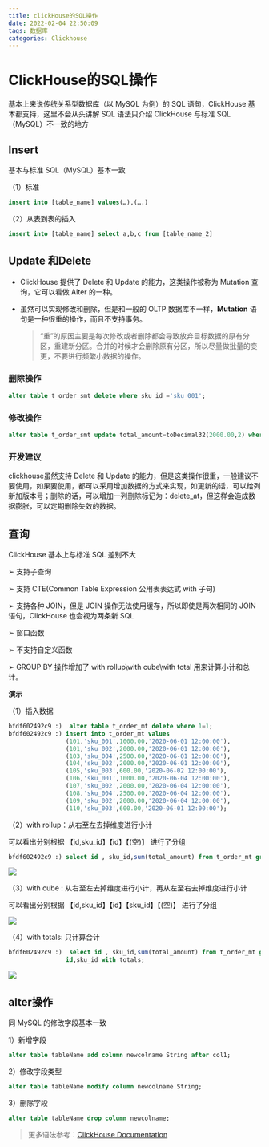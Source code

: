 ```yaml
---
title: clickHouse的SQL操作
date: 2022-02-04 22:50:09
tags: 数据库
categories: Clickhouse
---
```


# ClickHouse的SQL操作

基本上来说传统关系型数据库（以 MySQL 为例）的 SQL 语句，ClickHouse 基本都支持，这里不会从头讲解 SQL 语法只介绍 ClickHouse 与标准 SQL（MySQL）不一致的地方

## Insert

基本与标准 SQL（MySQL）基本一致

（1）标准

```sql
insert into [table_name] values(…),(….)
```

（2）从表到表的插入

```sql
insert into [table_name] select a,b,c from [table_name_2]
```

## Update 和Delete

- ClickHouse 提供了 Delete 和 Update 的能力，这类操作被称为 Mutation 查询，它可以看做 Alter 的一种。

- 虽然可以实现修改和删除，但是和一般的 OLTP 数据库不一样，**Mutation** 语句是一种很重的操作，而且不支持事务。

  > “重”的原因主要是每次修改或者删除都会导致放弃目标数据的原有分区，重建新分区。合并的时候才会删除原有分区，所以尽量做批量的变更，不要进行频繁小数据的操作。

### 删除操作

```sql
alter table t_order_smt delete where sku_id ='sku_001';
```

### 修改操作

```sql
alter table t_order_smt update total_amount=toDecimal32(2000.00,2) where id =102;
```

### 开发建议

clickhouse虽然支持 Delete 和 Update 的能力，但是这类操作很重，一般建议不要使用，如果要使用，都可以采用增加数据的方式来实现，如更新的话，可以给列新加版本号；删除的话，可以增加一列删除标记为：delete_at，但这样会造成数据膨胀，可以定期删除失效的数据。

## 查询

ClickHouse 基本上与标准 SQL 差别不大

➢ 支持子查询

➢ 支持 CTE(Common Table Expression 公用表表达式 with 子句) 

➢ 支持各种 JOIN，但是 JOIN 操作无法使用缓存，所以即使是两次相同的 JOIN 语句，ClickHouse 也会视为两条新 SQL

➢ 窗口函数

➢ 不支持自定义函数

➢ GROUP BY 操作增加了 with rollup\with cube\with total 用来计算小计和总计。

**演示**

（1）插入数据

```sql
bfdf602492c9 :)  alter table t_order_mt delete where 1=1;
bfdf602492c9 :) insert into t_order_mt values
                (101,'sku_001',1000.00,'2020-06-01 12:00:00'),
                (101,'sku_002',2000.00,'2020-06-01 12:00:00'),
                (103,'sku_004',2500.00,'2020-06-01 12:00:00'),
                (104,'sku_002',2000.00,'2020-06-01 12:00:00'),
                (105,'sku_003',600.00,'2020-06-02 12:00:00'),
                (106,'sku_001',1000.00,'2020-06-04 12:00:00'),
                (107,'sku_002',2000.00,'2020-06-04 12:00:00'),
                (108,'sku_004',2500.00,'2020-06-04 12:00:00'),
                (109,'sku_002',2000.00,'2020-06-04 12:00:00'),
                (110,'sku_003',600.00,'2020-06-01 12:00:00');
```

（2）with rollup：从右至左去掉维度进行小计

可以看出分别根据  【id,sku_id】【id】【(空)】 进行了分组

```sql
bfdf602492c9 :) select id , sku_id,sum(total_amount) from t_order_mt group by id,sku_id with rollup;
```

![](https://tva1.sinaimg.cn/large/008i3skNly1gz1rqitalcj30hg0tamz1.jpg)

（3）with cube : 从右至左去掉维度进行小计，再从左至右去掉维度进行小计

可以看出分别根据  【id,sku_id】【id】【sku_id】【(空)】 进行了分组

![](https://tva1.sinaimg.cn/large/008i3skNly1gz1rt0556dj30hu0x0di6.jpg)

（4）with totals: 只计算合计

```sql
bfdf602492c9 :)  select id , sku_id,sum(total_amount) from t_order_mt group by
                id,sku_id with totals;
```

![](https://tva1.sinaimg.cn/large/008i3skNly1gz1rutq1qaj30j20im75i.jpg)

## alter操作

同 MySQL 的修改字段基本一致

1）新增字段

```sql
alter table tableName add column newcolname String after col1; 
```

2）修改字段类型

```sql
alter table tableName modify column newcolname String; 
```

3）删除字段

```sql
alter table tableName drop column newcolname; 
```

> 更多语法参考：[ClickHouse Documentation](https://clickhouse.com/docs/en/sql-reference/)

